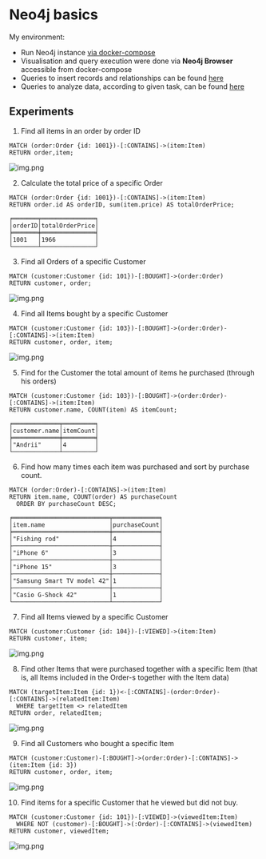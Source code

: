 # Neo4j basics

My environment:
- Run Neo4j instance [via docker-compose](../../db_environment/neo4j/docker_compose.yaml)
- Visualisation and query execution were done via **Neo4j Browser** accessible from docker-compose
- Queries to insert records and relationships can be found [here](../../db_experiments/neo4j/basics/insert_data.cyp)
- Queries to analyze data, according to given task, can be found [here](../../db_experiments/neo4j/basics/analyze_data.cyp)

## Experiments

1. Find all items in an order by order ID
```cypher
MATCH (order:Order {id: 1001})-[:CONTAINS]->(item:Item)
RETURN order,item;
```

![img.png](../img/neo4j_1.png)

2. Calculate the total price of a specific Order
```cypher
MATCH (order:Order {id: 1001})-[:CONTAINS]->(item:Item)
RETURN order.id AS orderID, sum(item.price) AS totalOrderPrice;
```
```text
╒═══════╤═══════════════╕
│orderID│totalOrderPrice│
╞═══════╪═══════════════╡
│1001   │1966           │
└───────┴───────────────┘
```

3. Find all Orders of a specific Customer
```cypher
MATCH (customer:Customer {id: 101})-[:BOUGHT]->(order:Order)
RETURN customer, order;
```
![img.png](../img/neo4j_2.png)

4. Find all Items bought by a specific Customer
```cypher
MATCH (customer:Customer {id: 103})-[:BOUGHT]->(order:Order)-[:CONTAINS]->(item:Item)
RETURN customer, order, item;
```
![img.png](../img/neo4j_3.png)

5. Find for the Customer the total amount of items he purchased (through his orders)
```cypher
MATCH (customer:Customer {id: 103})-[:BOUGHT]->(order:Order)-[:CONTAINS]->(item:Item)
RETURN customer.name, COUNT(item) AS itemCount;
```

```text
╒═════════════╤═════════╕
│customer.name│itemCount│
╞═════════════╪═════════╡
│"Andrii"     │4        │
└─────────────┴─────────┘
```

6. Find how many times each item was purchased and sort by purchase count.
```cypher
MATCH (order:Order)-[:CONTAINS]->(item:Item)
RETURN item.name, COUNT(order) AS purchaseCount
  ORDER BY purchaseCount DESC;
```

```text
╒═══════════════════════════╤═════════════╕
│item.name                  │purchaseCount│
╞═══════════════════════════╪═════════════╡
│"Fishing rod"              │4            │
├───────────────────────────┼─────────────┤
│"iPhone 6"                 │3            │
├───────────────────────────┼─────────────┤
│"iPhone 15"                │3            │
├───────────────────────────┼─────────────┤
│"Samsung Smart TV model 42"│1            │
├───────────────────────────┼─────────────┤
│"Casio G-Shock 42"         │1            │
└───────────────────────────┴─────────────┘
```

7. Find all Items viewed by a specific Customer
```cypher
MATCH (customer:Customer {id: 104})-[:VIEWED]->(item:Item)
RETURN customer, item;
```
![img.png](../img/neo4j_4.png)

8. Find other Items that were purchased together with a specific Item (that is, all Items included in the Order-s together with the Item data)
```cypher
MATCH (targetItem:Item {id: 1})<-[:CONTAINS]-(order:Order)-[:CONTAINS]->(relatedItem:Item)
  WHERE targetItem <> relatedItem
RETURN order, relatedItem;
```
![img.png](../img/neo4j_5.png)

9. Find all Customers who bought a specific Item
```cypher
MATCH (customer:Customer)-[:BOUGHT]->(order:Order)-[:CONTAINS]->(item:Item {id: 3})
RETURN customer, order, item;
```
![img.png](../img/neo4j_6.png)

10. Find items for a specific Customer that he viewed but did not buy.
```cypher
MATCH (customer:Customer {id: 101})-[:VIEWED]->(viewedItem:Item)
  WHERE NOT (customer)-[:BOUGHT]->(:Order)-[:CONTAINS]->(viewedItem)
RETURN customer, viewedItem;
```
![img.png](../img/neo4j_7.png)